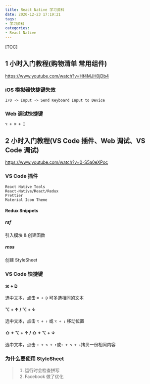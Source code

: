 ```yaml
---
title: React Native 学习资料
date: 2020-12-23 17:19:21
tags:
- 学习资料
categories:
- React Native
---
```




[TOC]

## 1 小时入门教程(购物清单 常用组件)

https://www.youtube.com/watch?v=Hf4MJH0jDb4

### iOS 模拟器快捷键失效

```
I/O -> Input -> Send Keyboard Input to Device
```

### Web 调试快捷键

```
⌥ + ⌘ + I
```

## 2 小时入门教程(VS Code 插件、Web 调试、VS Code 调试)

https://www.youtube.com/watch?v=0-S5a0eXPoc

### VS Code 插件

```
React Native Tools
React-Native/React/Redux
Prettier
Material Icon Theme
```

#### Redux Snippets

##### rsf

引入模块 & 创建函数

##### rnss

创建 StyleSheet

### VS Code 快捷键

#### ⌘ + D

选中文本，点击 `⌘ + D` 可多选相同的文本

#### ⌥ + ↑ / ⌥ + ↓

选中文本，点击 `⌥ + ↑` 或 `⌥ + ↓` 移动位置

#### ⇧ + ⌥ + ↑ / ⇧ + ⌥ + ↓

选中文本，点击 `⇧ + ⌥ + ↑`或`⇧ + ⌥ + ↓`拷贝一份相同内容

### 为什么要使用 StyleSheet

> 1. 运行时会检查拼写
> 2. Facebook 做了优化